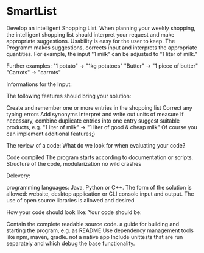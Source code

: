 # SmartList

Develop an intelligent Shopping List.
When planning your weekly shopping, the intelligent shopping list should interpret your request and make appropriate suggestions.
Usability is easy for the user to keep. The Programm makes suggestions, corrects input and interprets the appropriate quantities.
For example, the input "1 milk" can be adjusted to "1 liter of milk."

Further examples:
"1 potato" -> "1kg potatoes"
"Butter" -> "1 piece of butter"
"Carrots" -> "carrots"

Informations for the Input:

The following features should bring your solution:

Create and remember one or more entries in the shopping list
Correct any typing errors
Add synonyms
Interpret and write out units of measure
If necessary, combine duplicate entries into one entry
suggest suitable products, e.g. "1 liter of milk" -> "1 liter of good & cheap milk"
Of course you can implement additional features;)

The review of a code: 
What do we look for when evaluating your code?

Code compiled
The program starts according to documentation or scripts.
Structure of the code, modularization
no wild crashes



Delevery:

programming languages:
Java, Python or C++.
The form of the solution is allowed: website, desktop application or CLI console input and output.
The use of open source libraries is allowed and desired


How your code should look like: 
Your code should be:

Contain the complete readable source code.
a guide for building and starting the program, e.g. as README
Use dependency management tools like npm, maven, gradle.
not a native app
Include unittests that are run separately and which debug the base functionality.
